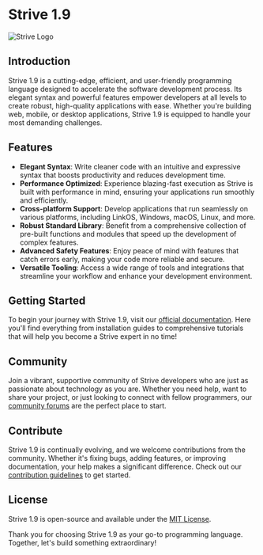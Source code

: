 # Strive 1.9

![Strive Logo](https://console.aeolink.com/strive.png)

## Introduction
Strive 1.9 is a cutting-edge, efficient, and user-friendly programming language designed to accelerate the software development process. Its elegant syntax and powerful features empower developers at all levels to create robust, high-quality applications with ease. Whether you're building web, mobile, or desktop applications, Strive 1.9 is equipped to handle your most demanding challenges.

## Features
- **Elegant Syntax**: Write cleaner code with an intuitive and expressive syntax that boosts productivity and reduces development time.
- **Performance Optimized**: Experience blazing-fast execution as Strive is built with performance in mind, ensuring your applications run smoothly and efficiently.
- **Cross-platform Support**: Develop applications that run seamlessly on various platforms, including LinkOS, Windows, macOS, Linux, and more.
- **Robust Standard Library**: Benefit from a comprehensive collection of pre-built functions and modules that speed up the development of complex features.
- **Advanced Safety Features**: Enjoy peace of mind with features that catch errors early, making your code more reliable and secure.
- **Versatile Tooling**: Access a wide range of tools and integrations that streamline your workflow and enhance your development environment.

## Getting Started
To begin your journey with Strive 1.9, visit our [official documentation](#). Here you'll find everything from installation guides to comprehensive tutorials that will help you become a Strive expert in no time!

## Community
Join a vibrant, supportive community of Strive developers who are just as passionate about technology as you are. Whether you need help, want to share your project, or just looking to connect with fellow programmers, our [community forums](#) are the perfect place to start.

## Contribute
Strive 1.9 is continually evolving, and we welcome contributions from the community. Whether it's fixing bugs, adding features, or improving documentation, your help makes a significant difference. Check out our [contribution guidelines](#) to get started.

## License
Strive 1.9 is open-source and available under the [MIT License](#).

Thank you for choosing Strive 1.9 as your go-to programming language. Together, let's build something extraordinary!

